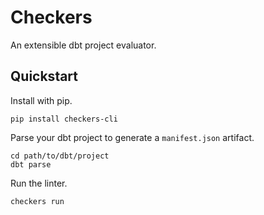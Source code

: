 # Checkers

An extensible dbt project evaluator.

## Quickstart

Install with pip.

```
pip install checkers-cli
```

Parse your dbt project to generate a `manifest.json` artifact.

```
cd path/to/dbt/project
dbt parse
```

Run the linter.

```
checkers run
```
